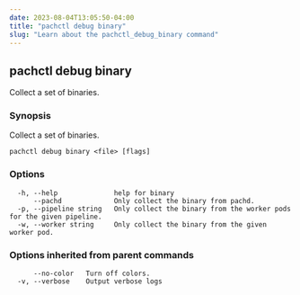 ```yaml
---
date: 2023-08-04T13:05:50-04:00
title: "pachctl debug binary"
slug: "Learn about the pachctl_debug_binary command"
---
```


## pachctl debug binary

Collect a set of binaries.

### Synopsis

Collect a set of binaries.

```
pachctl debug binary <file> [flags]
```

### Options

```
  -h, --help              help for binary
      --pachd             Only collect the binary from pachd.
  -p, --pipeline string   Only collect the binary from the worker pods for the given pipeline.
  -w, --worker string     Only collect the binary from the given worker pod.
```

### Options inherited from parent commands

```
      --no-color   Turn off colors.
  -v, --verbose    Output verbose logs
```


